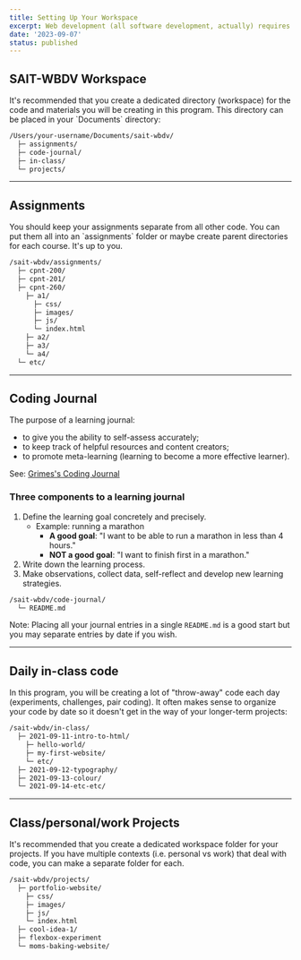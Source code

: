 ```yaml
---
title: Setting Up Your Workspace
excerpt: Web development (all software development, actually) requires you to work with a lot of files. In this program, we don't prescribe (i.e. tell you how to do it) how you should organize your files and projects but here we list some tips and best practices.
date: '2023-09-07'
status: published
---
```


<h2>SAIT-WBDV Workspace</h2>
It's recommended that you create a dedicated directory (workspace) for the code and materials you will be creating in this program. This directory can be placed in your `Documents` directory:

```html
/Users/your-username/Documents/sait-wbdv/
  ├─ assignments/
  ├─ code-journal/
  ├─ in-class/
  └─ projects/
```

---

<h2>Assignments</h2>
You should keep your assignments separate from all other code. You can put them all into an `assignments` folder or maybe create parent directories for each course. It's up to you.

```html
/sait-wbdv/assignments/
  ├─ cpnt-200/
  ├─ cpnt-201/
  ├─ cpnt-260/
    ├─ a1/
      ├─ css/
      ├─ images/
      ├─ js/
      └─ index.html
    ├─ a2/
    ├─ a3/
    └─ a4/
  └─ etc/
```

---

<h2>Coding Journal</h2>

The purpose of a learning journal: 
- to give you the ability to self-assess accurately;
- to keep track of helpful resources and content creators;
- to promote meta-learning (learning to become a more effective learner).

See: [Grimes's Coding Journal](https://acidtone.github.io/code-journal/)

### Three components to a learning journal
1. Define the learning goal concretely and precisely.
    - Example: running a marathon
        - **A good goal**: "I want to be able to run a marathon in less than 4 hours."
        - **NOT a good goal**: "I want to finish first in a marathon."
2. Write down the learning process.
3. Make observations, collect data, self-reflect and develop new learning strategies.


```html
/sait-wbdv/code-journal/
  └─ README.md
```

Note: Placing all your journal entries in a single `README.md` is a good start but you may separate entries by date if you wish.

---

<h2>Daily in-class code</h2>
In this program, you will be creating a lot of "throw-away" code each day (experiments, challenges, pair coding). It often makes sense to organize your code by date so it doesn't get in the way of your longer-term projects:

```html
/sait-wbdv/in-class/
  ├─ 2021-09-11-intro-to-html/
    ├─ hello-world/
    ├─ my-first-website/
    └─ etc/
  ├─ 2021-09-12-typography/
  ├─ 2021-09-13-colour/
  └─ 2021-09-14-etc-etc/
```

---

<h2>Class/personal/work Projects</h2>
It's recommended that you create a dedicated workspace folder for your projects. If you have multiple contexts (i.e. personal vs work) that deal with code, you can make a separate folder for each.

```html
/sait-wbdv/projects/
  ├─ portfolio-website/
    ├─ css/
    ├─ images/
    ├─ js/
    └─ index.html
  ├─ cool-idea-1/
  ├─ flexbox-experiment
  └─ moms-baking-website/
```

